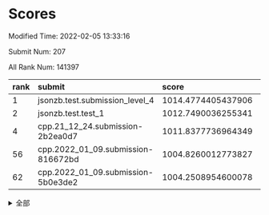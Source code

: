 # Scores

Modified Time: 2022-02-05 13:33:16

Submit Num: 207

All Rank Num: 141397

| rank |               submit               |       score        |       sigma        | pk_num |
| :--- | :--------------------------------- | :----------------- | :----------------- | :----- |
| 1    | jsonzb.test.submission_level_4     | 1014.4774405437906 | 0.8485377602800854 | 2734   |
| 2    | jsonzb.test.test_1                 | 1012.7490036255341 | 0.802694370009907  | 2733   |
| 4    | cpp.21_12_24.submission-2b2ea0d7   | 1011.8377736964349 | 0.7873157119116176 | 2733   |
| 56   | cpp.2022_01_09.submission-816672bd | 1004.8260012773827 | 0.7309939231452821 | 2733   |
| 62   | cpp.2022_01_09.submission-5b0e3de2 | 1004.2508954600078 | 0.7107252982009427 | 2730   |


<details>
<summary>全部</summary>

| rank |                 submit                 |       score        |       sigma        | pk_num |
| :--- | :------------------------------------- | :----------------- | :----------------- | :----- |
| 1    | jsonzb.test.submission_level_4         | 1014.4774405437906 | 0.8485377602800854 | 2734   |
| 2    | jsonzb.test.test_1                     | 1012.7490036255341 | 0.802694370009907  | 2733   |
| 3    | gobigger.level_3.submission_level_3_2  | 1012.230305148651  | 0.7923158318698293 | 2735   |
| 4    | cpp.21_12_24.submission-2b2ea0d7       | 1011.8377736964349 | 0.7873157119116176 | 2733   |
| 5    | gobigger.level_3.submission_level_3_0  | 1011.5757631104689 | 0.781507243829714  | 2732   |
| 6    | gobigger.level_3.submission_level_3_21 | 1011.4905013356473 | 0.7620393356024341 | 2734   |
| 7    | gobigger.level_3.submission_level_3_46 | 1011.4305516493688 | 0.7720270588908189 | 2731   |
| 8    | gobigger.level_3.submission_level_3_35 | 1011.0249450242852 | 0.7536900448643202 | 2740   |
| 9    | gobigger.level_3.submission_level_3_44 | 1010.9667306712267 | 0.7952575451647543 | 2734   |
| 10   | gobigger.level_3.submission_level_3_40 | 1010.9471436984752 | 0.7637672535038512 | 2740   |
| 11   | gobigger.level_3.submission_level_3_39 | 1010.8985683310386 | 0.7945152206151016 | 2737   |
| 12   | gobigger.level_3.submission_level_3_20 | 1010.8388068588794 | 0.767807025966963  | 2734   |
| 13   | gobigger.level_3.submission_level_3_25 | 1010.7518124059214 | 0.7614692301557661 | 2730   |
| 14   | gobigger.level_3.submission_level_3_48 | 1010.703684961101  | 0.7645510661877779 | 2731   |
| 15   | gobigger.level_3.submission_level_3_26 | 1010.6702097376077 | 0.7580609341636825 | 2726   |
| 16   | gobigger.level_3.submission_level_3_11 | 1010.6012234215638 | 0.7434310863789564 | 2729   |
| 17   | gobigger.level_3.submission_level_3_1  | 1010.5883716467334 | 0.7920573956043154 | 2730   |
| 18   | gobigger.level_3.submission_level_3_6  | 1010.5537262606744 | 0.7357579678578313 | 2727   |
| 19   | gobigger.level_3.submission_level_3_8  | 1010.552989155679  | 0.765819562432979  | 2738   |
| 20   | gobigger.level_3.submission_level_3_5  | 1010.3406777348126 | 0.7800929695505008 | 2733   |
| 21   | gobigger.level_3.submission_level_3_10 | 1010.3176827996958 | 0.7684004721372416 | 2728   |
| 22   | gobigger.level_3.submission_level_3_18 | 1010.281452098926  | 0.7620385968669652 | 2736   |
| 23   | gobigger.level_3.submission_level_3_3  | 1010.266843102267  | 0.7425981107147739 | 2731   |
| 24   | gobigger.level_3.submission_level_3_43 | 1010.2131330403466 | 0.7540901032849242 | 2733   |
| 25   | gobigger.level_3.submission_level_3_31 | 1010.184111962189  | 0.7753023282694804 | 2731   |
| 26   | gobigger.level_3.submission_level_3_41 | 1010.065469038759  | 0.7552858991738712 | 2733   |
| 27   | gobigger.level_3.submission_level_3_42 | 1009.964802686005  | 0.7634569078288497 | 2733   |
| 28   | gobigger.level_3.submission_level_3_16 | 1009.8134103029081 | 0.7588877103978824 | 2734   |
| 29   | gobigger.level_3.submission_level_3_24 | 1009.7912283186782 | 0.7616858437958803 | 2734   |
| 30   | gobigger.level_3.submission_level_3_13 | 1009.7788205129222 | 0.7667906360846506 | 2733   |
| 31   | gobigger.level_3.submission_level_3_34 | 1009.7378654420014 | 0.754466409766049  | 2727   |
| 32   | gobigger.level_3.submission_level_3_22 | 1009.7365272762198 | 0.7917739909255102 | 2734   |
| 33   | gobigger.level_3.submission_level_3_4  | 1009.6765807108444 | 0.7612875526316887 | 2730   |
| 34   | gobigger.level_3.submission_level_3_17 | 1009.555843406085  | 0.7797814692399019 | 2731   |
| 35   | gobigger.level_3.submission_level_3_29 | 1009.5434863131056 | 0.7393946788187501 | 2732   |
| 36   | gobigger.level_3.submission_level_3_38 | 1009.5320756434838 | 0.7511713878651939 | 2728   |
| 37   | gobigger.level_3.submission_level_3_47 | 1009.4509181946048 | 0.7509310219018935 | 2729   |
| 38   | gobigger.level_3.submission_level_3_45 | 1009.3994760642801 | 0.7752865767341147 | 2736   |
| 39   | gobigger.level_3.submission_level_3_36 | 1009.392030153738  | 0.7787813197412702 | 2733   |
| 40   | gobigger.level_3.submission_level_3_23 | 1009.3811363643691 | 0.7750555745038575 | 2729   |
| 41   | gobigger.level_3.submission_level_3_27 | 1009.3121196576122 | 0.7411239387994295 | 2731   |
| 42   | gobigger.level_3.submission_level_3_12 | 1009.3074222112187 | 0.7515689337222152 | 2734   |
| 43   | gobigger.level_3.submission_level_3_28 | 1009.2597145186721 | 0.7291152467610684 | 2729   |
| 44   | gobigger.level_3.submission_level_3_30 | 1009.1857245533772 | 0.7570786035974345 | 2731   |
| 45   | gobigger.level_3.submission_level_3_14 | 1009.0870198470512 | 0.7627139288976134 | 2733   |
| 46   | gobigger.level_3.submission_level_3_33 | 1008.8142887793199 | 0.7457478095886669 | 2730   |
| 47   | gobigger.level_3.submission_level_3_9  | 1008.783222759458  | 0.7526141372291252 | 2730   |
| 48   | gobigger.level_3.submission_level_3_37 | 1008.7591945814405 | 0.7443655696210364 | 2728   |
| 49   | gobigger.level_3.submission_level_3_15 | 1008.6105475068882 | 0.7597158594423356 | 2729   |
| 50   | gobigger.level_3.submission_level_3_32 | 1008.5669080180469 | 0.7451801664893842 | 2737   |
| 51   | gobigger.level_3.submission_level_3_49 | 1008.5254899368799 | 0.7508696860481314 | 2732   |
| 52   | gobigger.level_3.submission_level_3_7  | 1008.2486211178098 | 0.7521613655032205 | 2726   |
| 53   | gobigger.level_3.submission_level_3_19 | 1008.0694718568708 | 0.7290976822541541 | 2729   |
| 54   | gobigger.level_1.submission_level_1_5  | 1005.372055285348  | 0.7264330060986651 | 2733   |
| 55   | gobigger.level_1.submission_level_1_15 | 1005.0651116608661 | 0.7197963441297666 | 2728   |
| 56   | cpp.2022_01_09.submission-816672bd     | 1004.8260012773827 | 0.7309939231452821 | 2733   |
| 57   | gobigger.level_1.submission_level_1_12 | 1004.7717018655302 | 0.7284757703418463 | 2730   |
| 58   | gobigger.level_1.submission_level_1_1  | 1004.7190888446604 | 0.7208344686041215 | 2734   |
| 59   | gobigger.level_1.submission_level_1_43 | 1004.5464302118744 | 0.7163440037749385 | 2728   |
| 60   | gobigger.level_1.submission_level_1_17 | 1004.4390503352614 | 0.7173831056138991 | 2730   |
| 61   | gobigger.level_1.submission_level_1_44 | 1004.2989882736432 | 0.7295158936626946 | 2735   |
| 62   | cpp.2022_01_09.submission-5b0e3de2     | 1004.2508954600078 | 0.7107252982009427 | 2730   |
| 63   | gobigger.level_1.submission_level_1_7  | 1004.1400761802805 | 0.7040862451227774 | 2736   |
| 64   | gobigger.level_1.submission_level_1_35 | 1004.126282080356  | 0.7193717101332828 | 2733   |
| 65   | gobigger.level_1.submission_level_1_34 | 1004.0836473262228 | 0.7171279502385889 | 2731   |
| 66   | gobigger.level_1.submission_level_1_45 | 1004.0008154926448 | 0.7322876731448583 | 2733   |
| 67   | gobigger.level_1.submission_level_1_26 | 1003.9491781886949 | 0.7135493556275764 | 2734   |
| 68   | gobigger.level_1.submission_level_1_47 | 1003.7977703526765 | 0.7109755856211039 | 2736   |
| 69   | gobigger.level_1.submission_level_1_9  | 1003.7744517816151 | 0.7178916533418652 | 2732   |
| 70   | gobigger.level_1.submission_level_1_4  | 1003.7387415360499 | 0.7091418856222689 | 2735   |
| 71   | gobigger.level_1.submission_level_1_25 | 1003.650108762628  | 0.7093364572149319 | 2732   |
| 72   | gobigger.level_1.submission_level_1_11 | 1003.6473626670969 | 0.7135794956199616 | 2736   |
| 73   | gobigger.level_1.submission_level_1_2  | 1003.6324518665539 | 0.7066161682651173 | 2733   |
| 74   | gobigger.level_1.submission_level_1_16 | 1003.5825536351232 | 0.724196250475237  | 2733   |
| 75   | gobigger.level_1.submission_level_1_42 | 1003.4526449527941 | 0.7164274467274027 | 2731   |
| 76   | gobigger.level_1.submission_level_1_23 | 1003.4185370518957 | 0.7226550427553529 | 2734   |
| 77   | gobigger.level_1.submission_level_1_32 | 1003.4146497812438 | 0.7054880903128977 | 2730   |
| 78   | gobigger.level_1.submission_level_1_28 | 1003.3864221916045 | 0.7232433870949982 | 2737   |
| 79   | gobigger.level_1.submission_level_1_21 | 1003.2990934733001 | 0.7117675857279893 | 2735   |
| 80   | gobigger.level_1.submission_level_1_3  | 1003.2889239296649 | 0.7200705404910661 | 2736   |
| 81   | gobigger.level_1.submission_level_1_31 | 1003.2625845452777 | 0.7040136208602039 | 2737   |
| 82   | gobigger.level_1.submission_level_1_41 | 1003.2134776354713 | 0.720583720561295  | 2727   |
| 83   | gobigger.level_1.submission_level_1_29 | 1003.2038298306934 | 0.7037973909974935 | 2731   |
| 84   | gobigger.level_1.submission_level_1_40 | 1003.0974152367644 | 0.7077664910732268 | 2732   |
| 85   | gobigger.level_1.submission_level_1_27 | 1003.0833172161456 | 0.726698015278713  | 2733   |
| 86   | gobigger.level_1.submission_level_1_6  | 1003.0546435035709 | 0.717651124817016  | 2732   |
| 87   | gobigger.level_1.submission_level_1_20 | 1003.0044913942902 | 0.7179445121029859 | 2729   |
| 88   | gobigger.level_1.submission_level_1_46 | 1002.9452641936381 | 0.7127850903883521 | 2726   |
| 89   | gobigger.level_1.submission_level_1_14 | 1002.9368710415122 | 0.7181048383328243 | 2736   |
| 90   | gobigger.level_1.submission_level_1_19 | 1002.91387031211   | 0.7149181535864622 | 2730   |
| 91   | gobigger.level_1.submission_level_1_18 | 1002.8042852564969 | 0.7113121359396163 | 2733   |
| 92   | gobigger.level_1.submission_level_1_10 | 1002.7170495960872 | 0.7115985013249623 | 2733   |
| 93   | gobigger.level_1.submission_level_1_49 | 1002.6239660050745 | 0.7119777076102174 | 2732   |
| 94   | gobigger.level_1.submission_level_1_36 | 1002.5985906367871 | 0.7216653488074135 | 2734   |
| 95   | gobigger.level_1.submission_level_1_8  | 1002.5870388844301 | 0.7147755826213251 | 2724   |
| 96   | gobigger.level_1.submission_level_1_13 | 1002.5591391029653 | 0.7214430036809142 | 2727   |
| 97   | gobigger.level_1.submission_level_1_33 | 1002.4971451016532 | 0.7133211709362957 | 2740   |
| 98   | gobigger.level_1.submission_level_1_37 | 1002.3917912888866 | 0.7129594360881313 | 2736   |
| 99   | gobigger.level_1.submission_level_1_22 | 1002.3566227440026 | 0.7218132146371856 | 2737   |
| 100  | gobigger.level_1.submission_level_1_48 | 1002.3401758598319 | 0.7153444340619153 | 2734   |
| 101  | gobigger.level_1.submission_level_1_24 | 1002.0986299857806 | 0.7136367488280729 | 2727   |
| 102  | gobigger.level_1.submission_level_1_0  | 1002.0528999673777 | 0.7144389914310364 | 2734   |
| 103  | gobigger.level_1.submission_level_1_30 | 1001.4605380016403 | 0.7264268065823927 | 2729   |
| 104  | gobigger.level_1.submission_level_1_39 | 1001.3166618716598 | 0.7153671545344963 | 2735   |
| 105  | gobigger.level_1.submission_level_1_38 | 1000.9241952242234 | 0.7121492222286758 | 2736   |
| 106  | gobigger.random.submission_random_37   | 997.4330520269832  | 0.7119847066975304 | 2739   |
| 107  | gobigger.random.submission_random_18   | 997.3705724623356  | 0.7127626936544149 | 2732   |
| 108  | gobigger.random.submission_random_38   | 997.0431026998496  | 0.704113978065537  | 2737   |
| 109  | gobigger.random.submission_random_30   | 996.945091336186   | 0.7100179773404287 | 2733   |
| 110  | gobigger.random.submission_random_31   | 996.7685647970328  | 0.7015610767707652 | 2736   |
| 111  | gobigger.random.submission_random_9    | 996.6411433930288  | 0.7019138118828763 | 2736   |
| 112  | gobigger.random.submission_random_1    | 996.5598576457996  | 0.7042625599690568 | 2732   |
| 113  | gobigger.random.submission_random_5    | 996.5457549968064  | 0.7109336050317302 | 2732   |
| 114  | gobigger.random.submission_random_47   | 996.5345115248314  | 0.7069337403311261 | 2727   |
| 115  | gobigger.random.submission_random_41   | 996.4607768216147  | 0.7144237730265512 | 2731   |
| 116  | gobigger.random.submission_random_12   | 996.4601338234226  | 0.7210087971349806 | 2730   |
| 117  | gobigger.random.submission_random_15   | 996.4493965817412  | 0.707080588350121  | 2737   |
| 118  | gobigger.random.submission_random_40   | 996.2955328978691  | 0.7211403632068956 | 2734   |
| 119  | gobigger.random.submission_random_19   | 996.2935155129686  | 0.7079775051534635 | 2731   |
| 120  | gobigger.random.submission_random_22   | 996.222824178325   | 0.7016282710870226 | 2728   |
| 121  | gobigger.random.submission_random_23   | 996.185691042695   | 0.7086857468166858 | 2735   |
| 122  | gobigger.random.submission_random_45   | 996.1523327110973  | 0.7039219062376355 | 2734   |
| 123  | gobigger.random.submission_random_28   | 996.1454852719436  | 0.729052869920396  | 2729   |
| 124  | gobigger.random.submission_random_27   | 996.1345045242454  | 0.7017543056286363 | 2737   |
| 125  | gobigger.random.submission_random_4    | 996.0892143721306  | 0.7096267138928475 | 2734   |
| 126  | gobigger.random.submission_random_48   | 996.032466228194   | 0.7067503020204055 | 2732   |
| 127  | gobigger.random.submission_random_36   | 996.0169367947275  | 0.7201597736409182 | 2731   |
| 128  | gobigger.random.submission_random_29   | 995.9917441088339  | 0.7076115776406734 | 2734   |
| 129  | gobigger.random.submission_random_33   | 995.9716336087437  | 0.709721119765531  | 2730   |
| 130  | gobigger.random.submission_random_10   | 995.9481967192917  | 0.7081340707126408 | 2733   |
| 131  | gobigger.random.submission_random_25   | 995.8786332333839  | 0.7086314884477464 | 2734   |
| 132  | gobigger.random.submission_random_39   | 995.8718642520671  | 0.7121703029323632 | 2735   |
| 133  | gobigger.random.submission_random_46   | 995.8628729153216  | 0.7189510388990243 | 2724   |
| 134  | gobigger.random.submission_random_32   | 995.8549238735474  | 0.7066416936103809 | 2734   |
| 135  | gobigger.random.submission_random_21   | 995.853223758506   | 0.70680007090535   | 2738   |
| 136  | gobigger.random.submission_random_17   | 995.8448991283594  | 0.7131573943683629 | 2734   |
| 137  | gobigger.random.submission_random_6    | 995.7698776262007  | 0.7105795323391362 | 2734   |
| 138  | gobigger.random.submission_random_44   | 995.7588935130018  | 0.7155008103240905 | 2734   |
| 139  | gobigger.random.submission_random_16   | 995.6828744412204  | 0.7286147352456688 | 2732   |
| 140  | gobigger.random.submission_random_7    | 995.6652973886821  | 0.7162120140226979 | 2734   |
| 141  | gobigger.random.submission_random_20   | 995.6631519285743  | 0.7085273264381693 | 2730   |
| 142  | gobigger.random.submission_random_26   | 995.6118147027425  | 0.7107090657102915 | 2735   |
| 143  | gobigger.random.submission_random_49   | 995.6099076124216  | 0.7149685336041635 | 2722   |
| 144  | gobigger.random.submission_random_14   | 995.4853624001437  | 0.7183413107816118 | 2735   |
| 145  | gobigger.random.submission_random_24   | 995.418805958892   | 0.7061685418913813 | 2727   |
| 146  | gobigger.random.submission_random_3    | 995.4141468413874  | 0.7199510534516018 | 2734   |
| 147  | gobigger.random.submission_random_11   | 995.3896906155113  | 0.7217607294475316 | 2731   |
| 148  | gobigger.random.submission_random_0    | 995.3503455952646  | 0.7273103419352811 | 2727   |
| 149  | gobigger.random.submission_random_2    | 995.328726552912   | 0.7141157832530867 | 2729   |
| 150  | gobigger.random.submission_random_35   | 995.2736973316473  | 0.7137510986762843 | 2731   |
| 151  | gobigger.random.submission_random_42   | 995.1562271390887  | 0.7184825052006336 | 2733   |
| 152  | gobigger.random.submission_random_34   | 995.0757815032762  | 0.7226419049601013 | 2734   |
| 153  | gobigger.random.submission_random_43   | 994.9183263143775  | 0.7166267278983862 | 2735   |
| 154  | gobigger.random.submission_random_13   | 994.9011718399036  | 0.6989651135435538 | 2732   |
| 155  | gobigger.random.submission_random_8    | 994.6522168352438  | 0.7252671652100645 | 2737   |
| 156  | gobigger.level_2.submission_level_2_34 | 994.0062981167895  | 0.7237195202611045 | 2735   |
| 157  | gobigger.level_2.submission_level_2_42 | 993.6657350340544  | 0.7549540779427468 | 2735   |
| 158  | gobigger.level_2.submission_level_2_12 | 993.5367559876427  | 0.7269501983476853 | 2733   |
| 159  | gobigger.level_2.submission_level_2_37 | 993.4628734636692  | 0.7297347966796941 | 2735   |
| 160  | gobigger.level_2.submission_level_2_30 | 993.2435461200675  | 0.7413921559704716 | 2730   |
| 161  | gobigger.level_2.submission_level_2_23 | 993.1036034882883  | 0.7292134142652542 | 2733   |
| 162  | gobigger.level_2.submission_level_2_47 | 993.0688206053235  | 0.7445214466778917 | 2729   |
| 163  | gobigger.level_2.submission_level_2_40 | 993.0383669468429  | 0.7252612538260609 | 2726   |
| 164  | gobigger.level_2.submission_level_2_45 | 992.8595959252252  | 0.7447454189195972 | 2731   |
| 165  | gobigger.level_2.submission_level_2_43 | 992.8236784708093  | 0.742814354737302  | 2735   |
| 166  | gobigger.level_2.submission_level_2_48 | 992.7937715957406  | 0.7460659094641641 | 2726   |
| 167  | gobigger.level_2.submission_level_2_44 | 992.7732249006016  | 0.7291568448730172 | 2735   |
| 168  | gobigger.level_2.submission_level_2_0  | 992.7685000994152  | 0.7494801528391073 | 2731   |
| 169  | gobigger.level_2.submission_level_2_46 | 992.7616292017001  | 0.7305695377998773 | 2729   |
| 170  | gobigger.level_2.submission_level_2_27 | 992.7014134527051  | 0.7482126527713181 | 2734   |
| 171  | gobigger.level_2.submission_level_2_2  | 992.6554779503215  | 0.747247455628298  | 2731   |
| 172  | gobigger.level_2.submission_level_2_22 | 992.5776875413752  | 0.7412124243210113 | 2736   |
| 173  | gobigger.level_2.submission_level_2_33 | 992.4984420002571  | 0.7338327932463145 | 2736   |
| 174  | gobigger.level_2.submission_level_2_14 | 992.4255626271097  | 0.7544528163674782 | 2729   |
| 175  | gobigger.level_2.submission_level_2_18 | 992.4041377550726  | 0.739867732942226  | 2734   |
| 176  | gobigger.level_2.submission_level_2_9  | 992.179885468859   | 0.7564244934288558 | 2729   |
| 177  | gobigger.level_2.submission_level_2_39 | 992.1679123074408  | 0.727325579476419  | 2733   |
| 178  | gobigger.level_2.submission_level_2_11 | 992.1042596366995  | 0.7326054633625059 | 2737   |
| 179  | gobigger.level_2.submission_level_2_1  | 992.0638985955791  | 0.7736151318936144 | 2733   |
| 180  | gobigger.level_2.submission_level_2_49 | 991.9522302234592  | 0.7506728223796537 | 2734   |
| 181  | gobigger.level_2.submission_level_2_19 | 991.9438345982009  | 0.7468671049182006 | 2732   |
| 182  | gobigger.level_2.submission_level_2_15 | 991.7531918976433  | 0.7485633107766658 | 2733   |
| 183  | gobigger.level_2.submission_level_2_38 | 991.7329504996113  | 0.7651996374549446 | 2729   |
| 184  | gobigger.level_2.submission_level_2_20 | 991.6346585915671  | 0.7376125256756577 | 2732   |
| 185  | gobigger.level_2.submission_level_2_26 | 991.5427528415798  | 0.7557683594521146 | 2733   |
| 186  | gobigger.level_2.submission_level_2_21 | 991.5391933844753  | 0.7417541984735135 | 2735   |
| 187  | gobigger.level_2.submission_level_2_7  | 991.5351076176905  | 0.7461367913269262 | 2731   |
| 188  | gobigger.level_2.submission_level_2_3  | 991.4814134679791  | 0.741327450321259  | 2733   |
| 189  | gobigger.level_2.submission_level_2_13 | 991.4657715553177  | 0.7566867369770642 | 2735   |
| 190  | gobigger.level_2.submission_level_2_36 | 991.4321167634707  | 0.7656100078873649 | 2730   |
| 191  | gobigger.level_2.submission_level_2_35 | 991.3272243317296  | 0.7575709826050747 | 2734   |
| 192  | gobigger.level_2.submission_level_2_10 | 991.2750831694925  | 0.7362669454596723 | 2731   |
| 193  | gobigger.level_2.submission_level_2_8  | 991.2101945909009  | 0.7620180680409406 | 2733   |
| 194  | gobigger.level_2.submission_level_2_4  | 991.1988279867148  | 0.7803659765008693 | 2731   |
| 195  | gobigger.level_2.submission_level_2_32 | 991.1960990707499  | 0.7473355906534572 | 2730   |
| 196  | gobigger.level_2.submission_level_2_31 | 991.1660484904276  | 0.7434800067826731 | 2732   |
| 197  | gobigger.level_2.submission_level_2_17 | 991.1107038353916  | 0.7492442156522907 | 2731   |
| 198  | gobigger.level_2.submission_level_2_41 | 991.0060821540015  | 0.7415606494936143 | 2731   |
| 199  | gobigger.level_2.submission_level_2_6  | 990.9493977773429  | 0.7479982773008824 | 2731   |
| 200  | gobigger.level_2.submission_level_2_29 | 990.7146828795268  | 0.7607936685730143 | 2732   |
| 201  | gobigger.level_2.submission_level_2_16 | 990.6327361364939  | 0.7636158845836792 | 2730   |
| 202  | gobigger.level_2.submission_level_2_25 | 990.5706841695668  | 0.7642156819845782 | 2734   |
| 203  | gobigger.level_2.submission_level_2_24 | 990.5531000187148  | 0.8009603420603898 | 2732   |
| 204  | gobigger.level_2.submission_level_2_28 | 990.5322387448005  | 0.7738030151332815 | 2734   |
| 205  | gobigger.level_2.submission_level_2_5  | 990.0576566813585  | 0.7778976326605385 | 2732   |
| 206  | gobigger.none.submission_none_0        | 977.3067415717364  | 1.401617832396578  | 2728   |
| 207  | gobigger.none.submission_none_1        | 974.8155013182286  | 1.4972133525332987 | 2737   |

</details>
